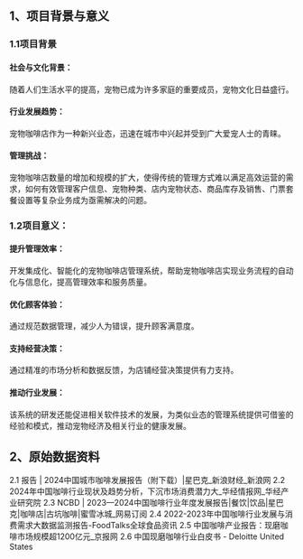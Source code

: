 ## 1、项目背景与意义 
### 1.1项目背景
#### 社会与文化背景：
  随着人们生活水平的提高，宠物已成为许多家庭的重要成员，宠物文化日益盛行。
#### 行业发展趋势： 
  宠物咖啡店作为一种新兴业态，迅速在城市中兴起并受到广大爱宠人士的青睐。
#### 管理挑战：
  宠物咖啡店数量的增加和规模的扩大，使得传统的管理方式难以满足高效运营的需求，如何有效管理客户信息、宠物种类、店内宠物状态、商品库存及销售、门票套餐设置等复杂业务成为亟需解决的问题。
### 1.2项目意义：
#### 提升管理效率： 
  开发集成化、智能化的宠物咖啡店管理系统，帮助宠物咖啡店实现业务流程的自动化与信息化，提高管理效率和服务质量。
#### 优化顾客体验： 
  通过规范数据管理，减少人为错误，提升顾客满意度。
#### 支持经营决策： 
  通过精准的市场分析和数据反馈，为店铺经营决策提供有力支持。
#### 推动行业发展： 
  该系统的研发还能促进相关软件技术的发展，为类似业态的管理系统提供可借鉴的经验和模式，推动宠物经济及相关行业的健康发展。

## 2、原始数据资料 
2.1 报告 | 2024中国城市咖啡发展报告（附下载）|星巴克_新浪财经_新浪网
2.2 2024年中国咖啡行业现状及趋势分析，下沉市场消费潜力大_华经情报网_华经产业研究院
2.3 NCBD | 2023—2024中国咖啡行业年度发展报告|餐饮|饮品|星巴克|咖啡店|古坑咖啡|蜜雪冰城_网易订阅
2.4 2022-2023年中国咖啡行业发展与消费需求大数据监测报告-FoodTalks全球食品资讯
2.5 中国咖啡产业报告：现磨咖啡市场规模超1200亿元_京报网
2.6 中国现磨咖啡行业白皮书 - Deloitte United States
